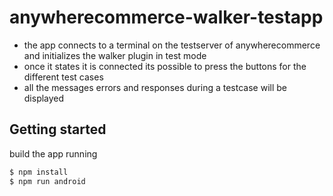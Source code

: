 # anywherecommerce-walker-testapp
- the app connects to a terminal on the testserver of anywherecommerce and initializes the walker plugin in test mode
- once it states it is connected its possible to press the buttons for the different test cases
- all the messages errors and responses during a testcase will be displayed 


## Getting started
build the app running
```sh
$ npm install
$ npm run android
```




